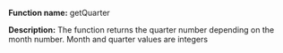 **Function name:** getQuarter

**Description:** The function returns the quarter number depending on the month number. Month and quarter values are integers
